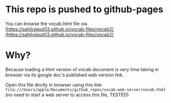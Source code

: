 # This repo is pushed to github-pages

You can browse the vocab.html file via [https://sahilrajput03.github.io/vocab-files/vocab2](https://sahilrajput03.github.io/vocab-files/vocab2)

# Why?

Because loading a html version of vocab document is very time taking in browser via its google doc's published web version link.

Open this file dirctly in browser using this link: `file:///Users/apple/Documents/github_repos/vocab-web-server/vocab.html` (no need to start a web server to access this file, TESTED)
